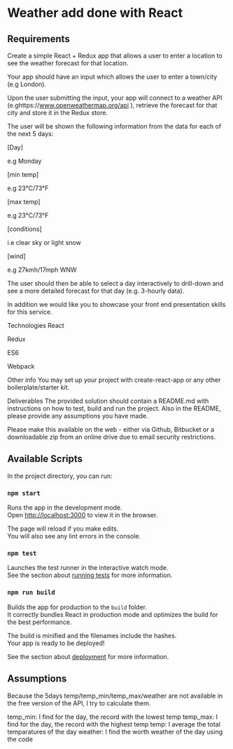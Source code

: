 # Weather add done with React

## Requirements

Create a simple React + Redux app that allows a user to enter a location to see the weather forecast for that location.

Your app should have an input which allows the user to enter a town/city (e.g London).

Upon the user submitting the input, your app will connect to a weather API (e.ghttps://www.openweathermap.org/api ), retrieve the forecast for that city and store it in the Redux store.

The user will be shown the following information from the data for each of the next 5 days:

[Day]

e.g Monday

[min temp]

e.g 23°C/73°F

[max temp]

e.g 23°C/73°F

[conditions]

i.e clear sky or light snow

[wind]

e.g 27kmh/17mph WNW

The user should then be able to select a day interactively to drill-down and see a more detailed forecast for that day (e.g. 3-hourly data).

In addition we would like you to showcase your front end presentation skills for this service.

Technologies
React

Redux

ES6

Webpack

Other info
You may set up your project with create-react-app or any other boilerplate/starter kit.

Deliverables
The provided solution should contain a README.md with instructions on how to test, build and run the project. Also in the README, please provide any assumptions you have made.

Please make this available on the web - either via Github, Bitbucket or a downloadable zip from an online drive due to email security restrictions.

## Available Scripts

In the project directory, you can run:

### `npm start`

Runs the app in the development mode.<br>
Open [http://localhost:3000](http://localhost:3000) to view it in the browser.

The page will reload if you make edits.<br>
You will also see any lint errors in the console.

### `npm test`

Launches the test runner in the interactive watch mode.<br>
See the section about [running tests](https://facebook.github.io/create-react-app/docs/running-tests) for more information.

### `npm run build`

Builds the app for production to the `build` folder.<br>
It correctly bundles React in production mode and optimizes the build for the best performance.

The build is minified and the filenames include the hashes.<br>
Your app is ready to be deployed!

See the section about [deployment](https://facebook.github.io/create-react-app/docs/deployment) for more information.

## Assumptions

Because the 5days temp/temp_min/temp_max/weather are not available in the free version of the API, I try to calculate them.

temp_min: I find for the day, the record with the lowest temp
temp_max: I find for the day, the record with the highest temp
temp: I average the total temparatures of the day
weather: I find the worth weather of the day using the code
